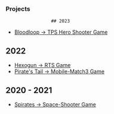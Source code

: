 ### Projects

                     ## 2023
- <a href="https://github.com/samarancona/PortFolio/blob/main/Projects/Bloodloop.md"> Bloodloop -> TPS Hero Shooter Game  </a> 
## 2022
- <a href="https://github.com/samarancona/PortFolio/blob/main/Projects/Hexogun.md"> Hexogun -> RTS Game  </a>
- <a href="https://github.com/samarancona/PortFolio/blob/main/Projects/Pirate's Tail.md"> Pirate's Tail -> Mobile-Match3 Game </a>
## 2020 - 2021
- <a href="https://github.com/samarancona/PortFolio/blob/main/Projects/Spirates.md"> Spirates -> Space-Shooter Game </a>


